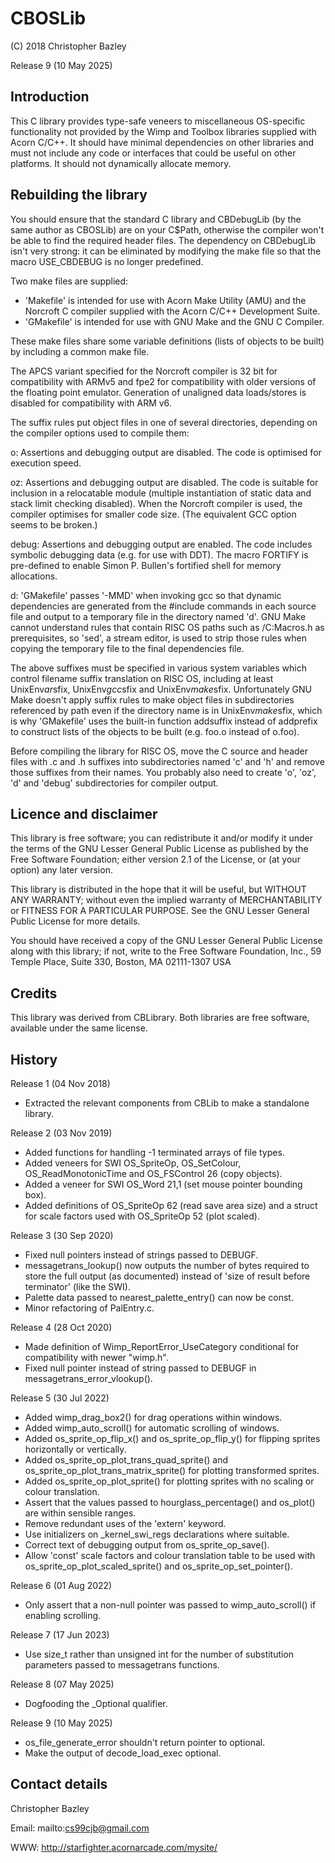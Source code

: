 # CBOSLib
(C) 2018 Christopher Bazley

Release 9 (10 May 2025)

Introduction
------------
  This C library provides type-safe veneers to miscellaneous OS-specific
functionality not provided by the Wimp and Toolbox libraries supplied with
Acorn C/C++. It should have minimal dependencies on other libraries and
must not include any code or interfaces that could be useful on other
platforms. It should not dynamically allocate memory.

Rebuilding the library
----------------------
  You should ensure that the standard C library and CBDebugLib (by the same
author as CBOSLib) are on your C$Path, otherwise the compiler won't be able
to find the required header files. The dependency on CBDebugLib isn't very
strong: it can be eliminated by modifying the make file so that the macro
USE_CBDEBUG is no longer predefined.

  Two make files are supplied:

- 'Makefile' is intended for use with Acorn Make Utility (AMU) and the
   Norcroft C compiler supplied with the Acorn C/C++ Development Suite.
- 'GMakefile' is intended for use with GNU Make and the GNU C Compiler.

These make files share some variable definitions (lists of objects to be
built) by including a common make file.

  The APCS variant specified for the Norcroft compiler is 32 bit for
compatibility with ARMv5 and fpe2 for compatibility with older versions of
the floating point emulator. Generation of unaligned data loads/stores is
disabled for compatibility with ARM v6.

  The suffix rules put object files in one of several directories, depending
on the compiler options used to compile them:

o: Assertions and debugging output are disabled. The code is optimised for
   execution speed.

oz: Assertions and debugging output are disabled. The code is suitable for
    inclusion in a relocatable module (multiple instantiation of static
    data and stack limit checking disabled). When the Norcroft compiler is
    used, the compiler optimises for smaller code size. (The equivalent GCC
    option seems to be broken.)

debug: Assertions and debugging output are enabled. The code includes
       symbolic debugging data (e.g. for use with DDT). The macro FORTIFY
       is pre-defined to enable Simon P. Bullen's fortified shell for memory
       allocations.

d: 'GMakefile' passes '-MMD' when invoking gcc so that dynamic dependencies
   are generated from the #include commands in each source file and output
   to a temporary file in the directory named 'd'. GNU Make cannot
   understand rules that contain RISC OS paths such as /C:Macros.h as
   prerequisites, so 'sed', a stream editor, is used to strip those rules
   when copying the temporary file to the final dependencies file.

  The above suffixes must be specified in various system variables which
control filename suffix translation on RISC OS, including at least
UnixEnv$ar$sfix, UnixEnv$gcc$sfix and UnixEnv$make$sfix.
Unfortunately GNU Make doesn't apply suffix rules to make object files in
subdirectories referenced by path even if the directory name is in
UnixEnv$make$sfix, which is why 'GMakefile' uses the built-in function
addsuffix instead of addprefix to construct lists of the objects to be
built (e.g. foo.o instead of o.foo).

  Before compiling the library for RISC OS, move the C source and header
files with .c and .h suffixes into subdirectories named 'c' and 'h' and
remove those suffixes from their names. You probably also need to create
'o', 'oz', 'd' and 'debug' subdirectories for compiler output.

Licence and disclaimer
----------------------
  This library is free software; you can redistribute it and/or modify it
under the terms of the GNU Lesser General Public License as published by the
Free Software Foundation; either version 2.1 of the License, or (at your
option) any later version.

  This library is distributed in the hope that it will be useful, but
WITHOUT ANY WARRANTY; without even the implied warranty of MERCHANTABILITY or
FITNESS FOR A PARTICULAR PURPOSE.  See the GNU Lesser General Public License
for more details.

  You should have received a copy of the GNU Lesser General Public License
along with this library; if not, write to the Free Software Foundation,
Inc., 59 Temple Place, Suite 330, Boston, MA  02111-1307  USA

Credits
-------
  This library was derived from CBLibrary. Both libraries are free software,
available under the same license.

History
-------
Release 1 (04 Nov 2018)
- Extracted the relevant components from CBLib to make a standalone library.

Release 2 (03 Nov 2019)
- Added functions for handling -1 terminated arrays of file types.
- Added veneers for SWI OS_SpriteOp, OS_SetColour, OS_ReadMonotonicTime and
  OS_FSControl 26 (copy objects).
- Added a veneer for SWI OS_Word 21,1 (set mouse pointer bounding box).
- Added definitions of OS_SpriteOp 62 (read save area size) and a struct
  for scale factors used with OS_SpriteOp 52 (plot scaled).

Release 3 (30 Sep 2020)
- Fixed null pointers instead of strings passed to DEBUGF.
- messagetrans_lookup() now outputs the number of bytes required to store
  the full output (as documented) instead of 'size of result before
  terminator' (like the SWI).
- Palette data passed to nearest_palette_entry() can now be const.
- Minor refactoring of PalEntry.c.

Release 4 (28 Oct 2020)
- Made definition of Wimp_ReportError_UseCategory conditional for
  compatibility with newer "wimp.h".
- Fixed null pointer instead of string passed to DEBUGF in
  messagetrans_error_vlookup().

Release 5 (30 Jul 2022)
- Added wimp_drag_box2() for drag operations within windows.
- Added wimp_auto_scroll() for automatic scrolling of windows.
- Added os_sprite_op_flip_x() and os_sprite_op_flip_y() for flipping sprites
  horizontally or vertically.
- Added os_sprite_op_plot_trans_quad_sprite() and
  os_sprite_op_plot_trans_matrix_sprite() for plotting transformed sprites.
- Added os_sprite_op_plot_sprite() for plotting sprites with no scaling or
  colour translation.
- Assert that the values passed to hourglass_percentage() and os_plot() are
  within sensible ranges.
- Remove redundant uses of the 'extern' keyword.
- Use initializers on _kernel_swi_regs declarations where suitable.
- Correct text of debugging output from os_sprite_op_save().
- Allow 'const' scale factors and colour translation table to be used with
  os_sprite_op_plot_scaled_sprite() and os_sprite_op_set_pointer().

Release 6 (01 Aug 2022)
- Only assert that a non-null pointer was passed to wimp_auto_scroll() if
  enabling scrolling.

Release 7 (17 Jun 2023)
- Use size_t rather than unsigned int for the number of substitution
  parameters passed to messagetrans functions.

Release 8 (07 May 2025)
- Dogfooding the _Optional qualifier.

Release 9 (10 May 2025)
- os_file_generate_error shouldn't return pointer to optional.
- Make the output of decode_load_exec optional.

Contact details
---------------
Christopher Bazley

Email: mailto:cs99cjb@gmail.com

WWW:   http://starfighter.acornarcade.com/mysite/

